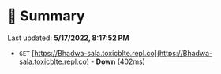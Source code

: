 # 📖 Summary
Last updated: **5/17/2022, 8:17:52 PM**

- `GET` [https://Bhadwa-sala.toxicblte.repl.co](https://Bhadwa-sala.toxicblte.repl.co) - **Down** (402ms)
